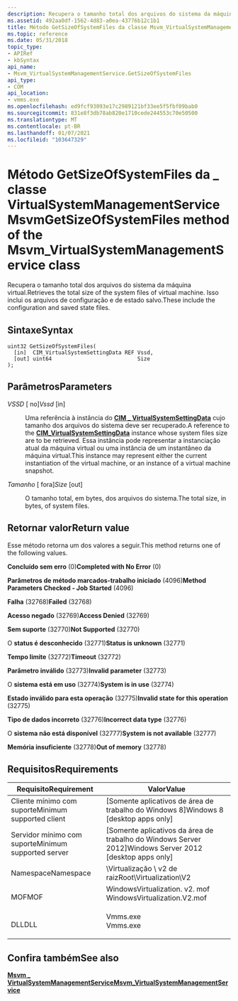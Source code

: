 ```yaml
---
description: Recupera o tamanho total dos arquivos do sistema da máquina virtual.
ms.assetid: 492aa0df-1562-4d83-a0ea-43776b12c1b1
title: Método GetSizeOfSystemFiles da classe Msvm_VirtualSystemManagementService
ms.topic: reference
ms.date: 05/31/2018
topic_type:
- APIRef
- kbSyntax
api_name:
- Msvm_VirtualSystemManagementService.GetSizeOfSystemFiles
api_type:
- COM
api_location:
- vmms.exe
ms.openlocfilehash: ed9fcf93093e17c2989121bf33ee5f5fbf09bab0
ms.sourcegitcommit: 831e8f3db78ab820e1710cede244553c70e50500
ms.translationtype: MT
ms.contentlocale: pt-BR
ms.lasthandoff: 01/07/2021
ms.locfileid: "103647329"
---
```

# <a name="getsizeofsystemfiles-method-of-the-msvm_virtualsystemmanagementservice-class"></a><span data-ttu-id="58be3-103">Método GetSizeOfSystemFiles da \_ classe VirtualSystemManagementService Msvm</span><span class="sxs-lookup"><span data-stu-id="58be3-103">GetSizeOfSystemFiles method of the Msvm\_VirtualSystemManagementService class</span></span>

<span data-ttu-id="58be3-104">Recupera o tamanho total dos arquivos do sistema da máquina virtual.</span><span class="sxs-lookup"><span data-stu-id="58be3-104">Retrieves the total size of the system files of virtual machine.</span></span> <span data-ttu-id="58be3-105">Isso inclui os arquivos de configuração e de estado salvo.</span><span class="sxs-lookup"><span data-stu-id="58be3-105">These include the configuration and saved state files.</span></span>

## <a name="syntax"></a><span data-ttu-id="58be3-106">Sintaxe</span><span class="sxs-lookup"><span data-stu-id="58be3-106">Syntax</span></span>


```mof
uint32 GetSizeOfSystemFiles(
  [in]  CIM_VirtualSystemSettingData REF Vssd,
  [out] uint64                           Size
);
```



## <a name="parameters"></a><span data-ttu-id="58be3-107">Parâmetros</span><span class="sxs-lookup"><span data-stu-id="58be3-107">Parameters</span></span>

<dl> <dt>

<span data-ttu-id="58be3-108">*VSSD* \[ no\]</span><span class="sxs-lookup"><span data-stu-id="58be3-108">*Vssd* \[in\]</span></span>
</dt> <dd>

<span data-ttu-id="58be3-109">Uma referência à instância do [**CIM \_ VirtualSystemSettingData**](/previous-versions//cc136954(v=vs.85)) cujo tamanho dos arquivos do sistema deve ser recuperado.</span><span class="sxs-lookup"><span data-stu-id="58be3-109">A reference to the [**CIM\_VirtualSystemSettingData**](/previous-versions//cc136954(v=vs.85)) instance whose system files size are to be retrieved.</span></span> <span data-ttu-id="58be3-110">Essa instância pode representar a instanciação atual da máquina virtual ou uma instância de um instantâneo da máquina virtual.</span><span class="sxs-lookup"><span data-stu-id="58be3-110">This instance may represent either the current instantiation of the virtual machine, or an instance of a virtual machine snapshot.</span></span>

</dd> <dt>

<span data-ttu-id="58be3-111">*Tamanho* \[ fora\]</span><span class="sxs-lookup"><span data-stu-id="58be3-111">*Size* \[out\]</span></span>
</dt> <dd>

<span data-ttu-id="58be3-112">O tamanho total, em bytes, dos arquivos do sistema.</span><span class="sxs-lookup"><span data-stu-id="58be3-112">The total size, in bytes, of system files.</span></span>

</dd> </dl>

## <a name="return-value"></a><span data-ttu-id="58be3-113">Retornar valor</span><span class="sxs-lookup"><span data-stu-id="58be3-113">Return value</span></span>

<span data-ttu-id="58be3-114">Esse método retorna um dos valores a seguir.</span><span class="sxs-lookup"><span data-stu-id="58be3-114">This method returns one of the following values.</span></span>

<dl> <dt>

<span data-ttu-id="58be3-115">**Concluído sem erro** (0)</span><span class="sxs-lookup"><span data-stu-id="58be3-115">**Completed with No Error** (0)</span></span>
</dt> <dt>

<span data-ttu-id="58be3-116">**Parâmetros de método marcados-trabalho iniciado** (4096)</span><span class="sxs-lookup"><span data-stu-id="58be3-116">**Method Parameters Checked - Job Started** (4096)</span></span>
</dt> <dt>

<span data-ttu-id="58be3-117">**Falha** (32768)</span><span class="sxs-lookup"><span data-stu-id="58be3-117">**Failed** (32768)</span></span>
</dt> <dt>

<span data-ttu-id="58be3-118">**Acesso negado** (32769)</span><span class="sxs-lookup"><span data-stu-id="58be3-118">**Access Denied** (32769)</span></span>
</dt> <dt>

<span data-ttu-id="58be3-119">**Sem suporte** (32770)</span><span class="sxs-lookup"><span data-stu-id="58be3-119">**Not Supported** (32770)</span></span>
</dt> <dt>

<span data-ttu-id="58be3-120">O **status é desconhecido** (32771)</span><span class="sxs-lookup"><span data-stu-id="58be3-120">**Status is unknown** (32771)</span></span>
</dt> <dt>

<span data-ttu-id="58be3-121">**Tempo limite** (32772)</span><span class="sxs-lookup"><span data-stu-id="58be3-121">**Timeout** (32772)</span></span>
</dt> <dt>

<span data-ttu-id="58be3-122">**Parâmetro inválido** (32773)</span><span class="sxs-lookup"><span data-stu-id="58be3-122">**Invalid parameter** (32773)</span></span>
</dt> <dt>

<span data-ttu-id="58be3-123">O **sistema está em uso** (32774)</span><span class="sxs-lookup"><span data-stu-id="58be3-123">**System is in use** (32774)</span></span>
</dt> <dt>

<span data-ttu-id="58be3-124">**Estado inválido para esta operação** (32775)</span><span class="sxs-lookup"><span data-stu-id="58be3-124">**Invalid state for this operation** (32775)</span></span>
</dt> <dt>

<span data-ttu-id="58be3-125">**Tipo de dados incorreto** (32776)</span><span class="sxs-lookup"><span data-stu-id="58be3-125">**Incorrect data type** (32776)</span></span>
</dt> <dt>

<span data-ttu-id="58be3-126">O **sistema não está disponível** (32777)</span><span class="sxs-lookup"><span data-stu-id="58be3-126">**System is not available** (32777)</span></span>
</dt> <dt>

<span data-ttu-id="58be3-127">**Memória insuficiente** (32778)</span><span class="sxs-lookup"><span data-stu-id="58be3-127">**Out of memory** (32778)</span></span>
</dt> </dl>

## <a name="requirements"></a><span data-ttu-id="58be3-128">Requisitos</span><span class="sxs-lookup"><span data-stu-id="58be3-128">Requirements</span></span>



| <span data-ttu-id="58be3-129">Requisito</span><span class="sxs-lookup"><span data-stu-id="58be3-129">Requirement</span></span> | <span data-ttu-id="58be3-130">Valor</span><span class="sxs-lookup"><span data-stu-id="58be3-130">Value</span></span> |
|-------------------------------------|---------------------------------------------------------------------------------------------------------|
| <span data-ttu-id="58be3-131">Cliente mínimo com suporte</span><span class="sxs-lookup"><span data-stu-id="58be3-131">Minimum supported client</span></span><br/> | <span data-ttu-id="58be3-132">\[Somente aplicativos de área de trabalho do Windows 8\]</span><span class="sxs-lookup"><span data-stu-id="58be3-132">Windows 8 \[desktop apps only\]</span></span><br/>                                                              |
| <span data-ttu-id="58be3-133">Servidor mínimo com suporte</span><span class="sxs-lookup"><span data-stu-id="58be3-133">Minimum supported server</span></span><br/> | <span data-ttu-id="58be3-134">\[Somente aplicativos da área de trabalho do Windows Server 2012\]</span><span class="sxs-lookup"><span data-stu-id="58be3-134">Windows Server 2012 \[desktop apps only\]</span></span><br/>                                                    |
| <span data-ttu-id="58be3-135">Namespace</span><span class="sxs-lookup"><span data-stu-id="58be3-135">Namespace</span></span><br/>                | <span data-ttu-id="58be3-136">\\Virtualização \\ v2 de raiz</span><span class="sxs-lookup"><span data-stu-id="58be3-136">Root\\Virtualization\\V2</span></span><br/>                                                                     |
| <span data-ttu-id="58be3-137">MOF</span><span class="sxs-lookup"><span data-stu-id="58be3-137">MOF</span></span><br/>                      | <dl> <span data-ttu-id="58be3-138"><dt>WindowsVirtualization. v2. mof</dt></span><span class="sxs-lookup"><span data-stu-id="58be3-138"><dt>WindowsVirtualization.V2.mof</dt></span></span> </dl> |
| <span data-ttu-id="58be3-139">DLL</span><span class="sxs-lookup"><span data-stu-id="58be3-139">DLL</span></span><br/>                      | <dl> <span data-ttu-id="58be3-140"><dt>Vmms.exe</dt></span><span class="sxs-lookup"><span data-stu-id="58be3-140"><dt>Vmms.exe</dt></span></span> </dl>                     |



## <a name="see-also"></a><span data-ttu-id="58be3-141">Confira também</span><span class="sxs-lookup"><span data-stu-id="58be3-141">See also</span></span>

<dl> <dt>

[<span data-ttu-id="58be3-142">**Msvm \_ VirtualSystemManagementService**</span><span class="sxs-lookup"><span data-stu-id="58be3-142">**Msvm\_VirtualSystemManagementService**</span></span>](msvm-virtualsystemmanagementservice.md)
</dt> </dl>

 

